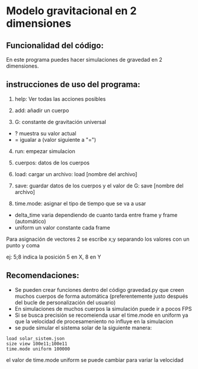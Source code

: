 # Modelo gravitacional en 2 dimensiones

## Funcionalidad del código:
En este programa puedes hacer simulaciones de gravedad en 2 dimensiones.

## instrucciones de uso del programa:
1. help: Ver todas las acciones posibles

2. add: añadir un cuerpo

3. G: constante de gravitación universal
	
  - ? muestra su valor actual
  - = igualar a (valor siguiente a \"=\")

4. run: empezar simulacion

5. cuerpos: datos de los cuerpos

6. load: cargar un archivo: load [nombre del archivo]

7. save: guardar datos de los cuerpos y el valor de G: save [nombre del archivo]

8. time.mode: asignar el tipo de tiempo que se va a usar
  
  - delta_time varia dependiendo de cuanto tarda entre frame y frame (automático)
  - uniform un valor constante cada frame

Para asignación de vectores 2 se escribe x;y separando los valores con un punto y coma

ej: 5;8 indica la posición 5 en X, 8 en Y

## Recomendaciones:
- Se pueden crear funciones dentro del código gravedad.py que creen muchos cuerpos de forma automática (preferentemente justo después del bucle de personalización del usuario)
- En simulaciones de muchos cuerpos la simulación puede ir a pocos FPS
- Si se busca precisión se recomeienda usar el time.mode en uniform ya que la velocidad de procesameniento no influye en la simulacion
- se pude simular el sistema solar de la siguiente manera:
```
load solar_sistem.json
size view 100e11;100e11
time.mode uniform 100000
```

el valor de time.mode uniform se puede cambiar para variar la velocidad
